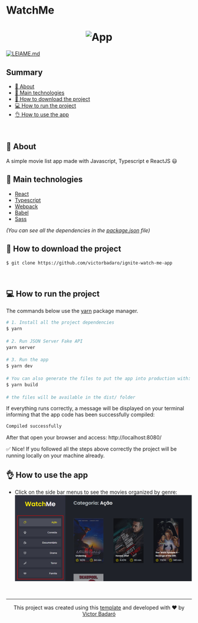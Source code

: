 # WatchMe

<h1 align="center">
    <img src="./docs/running.gif" alt="App">
</h1>

[![LEIAME.md](https://img.shields.io/badge/-Leia%20em%20Portugu%C3%AAs-brightgreen?style=for-the-badge)](./LEIAME.md)

## Summary

* [🧾 About](#-about)
* [🚀 Main technologies](#-main-technologies)
* [🔽 How to download the project](#-how-to-download-the-project)
* [💻 How to run the project](#-how-to-run-the-project)
* [👌 How to use the app](#-how-to-use-the-app)
<br>

## 🧾 About

A simple movie list app made with Javascript, Typescript e ReactJS 😃
<br>

## 🚀 Main technologies

* [React](https://reactjs.org/)
* [Typescript](https://www.typescriptlang.org/)
* [Webpack](https://webpack.js.org/)
* [Babel](https://babeljs.io/)
* [Sass](https://sass-lang.com/)

_(You can see all the dependencies in the [package.json](./package.json) file)_
<br>

## 🔽 How to download the project

```bash
$ git clone https://github.com/victorbadaro/ignite-watch-me-app
```
<br>

## 💻 How to run the project

The commands below use the [yarn](https://yarnpkg.com/) package manager.

```bash
# 1. Install all the project dependencies
$ yarn

# 2. Run JSON Server Fake API
yarn server

# 3. Run the app
$ yarn dev

# You can also generate the files to put the app into production with:
$ yarn build

# the files will be available in the dist/ folder
```

If everything runs correctly, a message will be displayed on your terminal informing that the app code has been successfully compiled:

```bash
Compiled successfully
```

After that open your browser and access: http://localhost:8080/

✅ Nice! If you followed all the steps above correctly the project will be running locally on your machine already.
<br>

## 👌 How to use the app

* Click on the side bar menus to see the movies organized by genre:
    <img src="./docs/side_bar-menus.png" alt="Side bar menus">

<br>

---
<p align="center">This project was created using this <a href="https://github.com/rocketseat-education/ignite-template-componentizando-a-aplicacao">template</a> and developed with ❤ by <a href="https://github.com/victorbadaro">Victor Badaró</a></p>